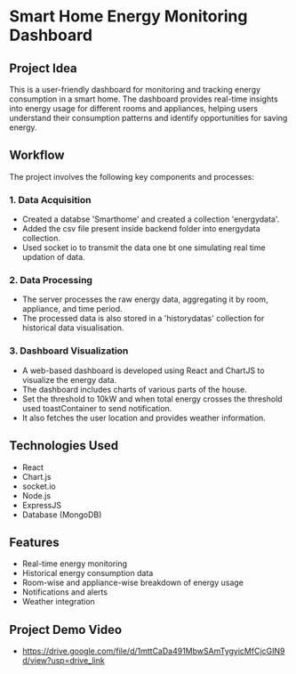 # Smart Home Energy Monitoring Dashboard

## Project Idea

This is a user-friendly dashboard for monitoring and tracking energy consumption in a smart home. The dashboard provides real-time insights into energy usage for different rooms and appliances, helping users understand their consumption patterns and identify opportunities for saving energy.

## Workflow

The project involves the following key components and processes:

### 1. Data Acquisition
* Created a databse 'Smarthome' and created a collection 'energydata'.
* Added the csv file present inside backend folder into energydata collection.
* Used socket io to transmit the data one bt one simulating real time updation of data.

### 2. Data Processing

* The server processes the raw energy data, aggregating it by room, appliance, and time period.
* The processed data is also stored in a 'historydatas' collection for historical data visualisation.

### 3. Dashboard Visualization

* A web-based dashboard is developed using React and ChartJS to visualize the energy data.
* The dashboard includes charts of various parts of the house.
* Set the threshold to 10kW and when total energy crosses the threshold used toastContainer to send notification.
* It also fetches the user location and provides weather information.


## Technologies Used

* React
* Chart.js
* socket.io
* Node.js
* ExpressJS
* Database (MongoDB)

## Features

* Real-time energy monitoring
* Historical energy consumption data
* Room-wise and appliance-wise breakdown of energy usage
* Notifications and alerts
* Weather integration

## Project Demo Video

* https://drive.google.com/file/d/1mttCaDa491MbwSAmTygyicMfCjcGIN9d/view?usp=drive_link